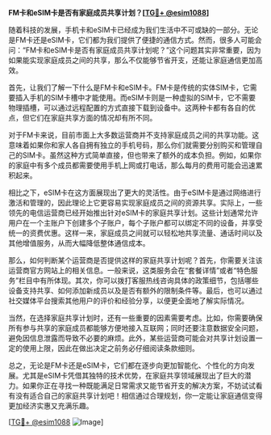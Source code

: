 **FM卡和eSIM卡是否有家庭成员共享计划？[[TG💪+ @esim1088](https://t.me/s/esim1088)]**

随着科技的发展，手机卡和eSIM卡已经成为我们生活中不可或缺的一部分。无论是FM卡还是eSIM卡，它们都为我们提供了便捷的通信方式。然而，很多人可能会问：“FM卡和eSIM卡是否有家庭成员共享计划呢？”这个问题其实非常重要，因为如果能实现家庭成员之间的共享，那么不仅能够节省开支，还能让家庭通信更加高效。

首先，让我们了解一下什么是FM卡和eSIM卡。FM卡是传统的实体SIM卡，它需要插入手机的SIM卡槽中才能使用。而eSIM卡则是一种虚拟的SIM卡，它不需要物理插槽，可以通过远程配置的方式直接下载到设备中。这两种卡都有各自的优点，但它们在家庭共享方面的情况却有所不同。

对于FM卡来说，目前市面上大多数运营商并不支持家庭成员之间的共享功能。这意味着如果你和家人各自拥有独立的手机号码，那么你们就需要分别购买和管理自己的SIM卡。虽然这种方式简单直接，但也带来了额外的成本负担。例如，如果你的家庭中有多个成员都需要使用手机上网或打电话，那么每月的费用可能会迅速累积起来。

相比之下，eSIM卡在这方面展现出了更大的灵活性。由于eSIM卡是通过网络进行激活和管理的，因此理论上它更容易实现家庭成员之间的资源共享。实际上，一些领先的电信运营商已经开始推出针对eSIM卡的家庭共享计划。这些计划通常允许用户在一个主账户下创建多个子账户，每个子账户都可以绑定不同的设备，并享受统一的资费优惠。这样一来，家庭成员之间就可以轻松地共享流量、通话时间以及其他增值服务，从而大幅降低整体通信成本。

那么，如何判断某个运营商是否提供这样的家庭共享计划呢？首先，你需要关注该运营商官方网站上的相关信息。一般来说，这类服务会在“套餐详情”或者“特色服务”栏目中有所体现。其次，你可以拨打客服热线咨询具体的政策细节，包括哪些设备支持共享、如何添加新成员以及是否有额外的限制条件等。最后，也可以通过社交媒体平台搜索其他用户的评价和经验分享，以便更全面地了解实际情况。

当然，在选择家庭共享计划时，还有一些重要的因素需要考虑。比如，你需要确保所有参与共享的家庭成员都能够方便地接入互联网；同时还要注意数据安全问题，避免因信息泄露而导致不必要的麻烦。此外，某些运营商可能会对共享计划设置一定的使用上限，因此在做出决定之前务必仔细阅读条款细则。

总之，无论是FM卡还是eSIM卡，它们都在逐步向更加智能化、个性化的方向发展。尤其是eSIM卡凭借其独特的技术优势，在家庭共享领域展现出了巨大的潜力。如果你正在寻找一种既能满足日常需求又能节省开支的解决方案，不妨试试看有没有适合自己的家庭共享计划吧！相信通过合理规划，你一定能让家庭通信变得更加经济实惠又充满乐趣。

[[TG💪+ @esim1088](https://t.me/s/esim1088) ![Image](https://i.postimg.cc/4NQfJmqS/Snipaste-2025-05-13-00-14-12.png)]